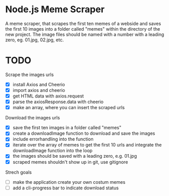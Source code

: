 # Node.js Meme Scraper

A meme scraper, that scrapes the first ten memes of a webside
and saves the first 10 images into a folder called "memes" within the directory of the new project.
The image files should be named with a number with a leading zero, eg. 01.jpg, 02.jpg, etc.

# TODO

Scrape the images urls

- [x] install Axios and Cheerio
- [x] import axios and cheerio
- [x] get HTML data with axios.request
- [x] parse the axiosResponse.data with cheerio
- [x] make an array, where you can insert the scraped urls

Download the images urls

- [x] save the first ten images in a folder called "memes"
- [x] create a downloadImage function to download and save the images
- [x] include errorhandling into the function
- [x] iterate over the array of memes to get the first 10 urls and integrate the downloadImage function into the loop
- [x] the images should be saved with a leading zero, e.g. 01.jpg
- [x] scraped memes shouldn't show up in git, use gitignore

Strech goals

- [ ] make the application create your own costum memes
- [ ] add a cli-progress bar to indicate download status
